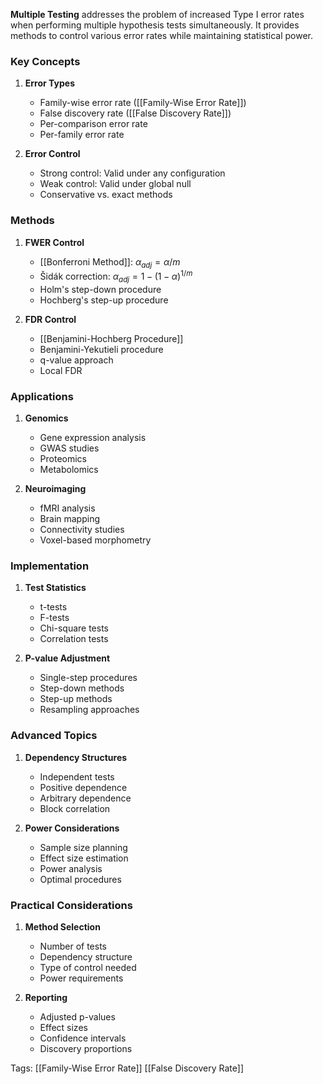 **Multiple Testing** addresses the problem of increased Type I error rates when performing multiple hypothesis tests simultaneously. It provides methods to control various error rates while maintaining statistical power.

### Key Concepts
1. **Error Types**
   - Family-wise error rate ([[Family-Wise Error Rate]])
   - False discovery rate ([[False Discovery Rate]])
   - Per-comparison error rate
   - Per-family error rate

2. **Error Control**
   - Strong control: Valid under any configuration
   - Weak control: Valid under global null
   - Conservative vs. exact methods

### Methods
1. **FWER Control**
   - [[Bonferroni Method]]: $\alpha_{adj} = \alpha/m$
   - Šidák correction: $\alpha_{adj} = 1-(1-\alpha)^{1/m}$
   - Holm's step-down procedure
   - Hochberg's step-up procedure

2. **FDR Control**
   - [[Benjamini-Hochberg Procedure]]
   - Benjamini-Yekutieli procedure
   - q-value approach
   - Local FDR

### Applications
1. **Genomics**
   - Gene expression analysis
   - GWAS studies
   - Proteomics
   - Metabolomics

2. **Neuroimaging**
   - fMRI analysis
   - Brain mapping
   - Connectivity studies
   - Voxel-based morphometry

### Implementation
1. **Test Statistics**
   - t-tests
   - F-tests
   - Chi-square tests
   - Correlation tests

2. **P-value Adjustment**
   - Single-step procedures
   - Step-down methods
   - Step-up methods
   - Resampling approaches

### Advanced Topics
1. **Dependency Structures**
   - Independent tests
   - Positive dependence
   - Arbitrary dependence
   - Block correlation

2. **Power Considerations**
   - Sample size planning
   - Effect size estimation
   - Power analysis
   - Optimal procedures

### Practical Considerations
1. **Method Selection**
   - Number of tests
   - Dependency structure
   - Type of control needed
   - Power requirements

2. **Reporting**
   - Adjusted p-values
   - Effect sizes
   - Confidence intervals
   - Discovery proportions

Tags:
[[Family-Wise Error Rate]]
[[False Discovery Rate]]
